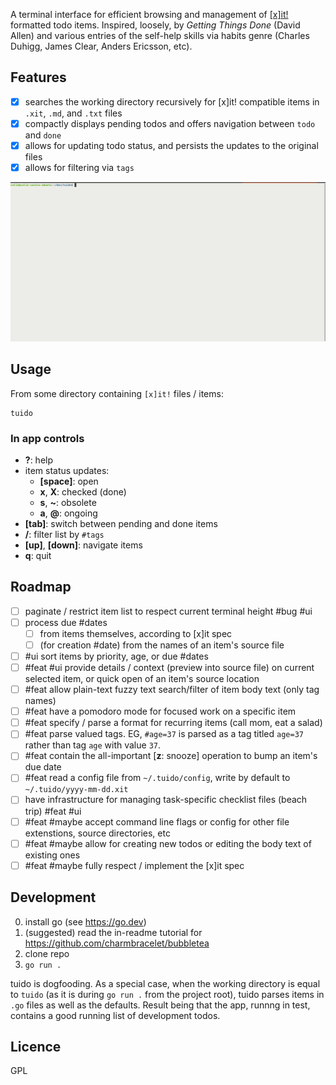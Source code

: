 A terminal interface for efficient browsing and management of [[x]it!](https://github.com/jotaen/xit) formatted todo items. Inspired, loosely, by _Getting Things Done_ (David Allen) and various entries of the self-help skills via habits genre (Charles Duhigg, James Clear, Anders Ericsson, etc).

## Features

- [x] searches the working directory recursively for [x]it! compatible items in `.xit`, `.md`, and `.txt` files
- [x] compactly displays pending todos and offers navigation between `todo` and `done`
- [x] allows for updating todo status, and persists the updates to the original files
- [x] allows for filtering via `tags`

![tuidi preview](./preview.gif)

## Usage

From some directory containing `[x]it!` files / items:

```
tuido
```

### In app controls

- **?**: help
- item status updates:
  - **[space]**: open
  - **x**, **X**: checked (done)
  - **s**, **~**: obsolete
  - **a**, **@**: ongoing
- **[tab]**: switch between pending and done items
- **/**: filter list by `#tags`
- **[up]**, **[down]**: navigate items
- **q**: quit

## Roadmap

- [ ] paginate / restrict item list to respect current terminal height #bug #ui
- [ ] process due #dates
  - [ ] from items themselves, according to [x]it spec
  - [ ] (for creation #date) from the names of an item's source file
- [ ] #ui sort items by priority, age, or due #dates
- [ ] #feat #ui provide details / context (preview into source file) on current selected item, or quick open of an item's source location
- [ ] #feat allow plain-text fuzzy text search/filter of item body text (only tag names)
- [ ] #feat have a pomodoro mode for focused work on a specific item
- [ ] #feat specify / parse a format for recurring items (call mom, eat a salad)
- [ ] #feat parse valued tags. EG, `#age=37` is parsed as a tag titled `age=37` rather than tag `age` with value `37`.
- [ ] #feat contain the all-important [__z__: snooze] operation to bump an item's due date
- [ ] #feat read a config file from `~/.tuido/config`, write by default to `~/.tuido/yyyy-mm-dd.xit`
- [ ] have infrastructure for managing task-specific checklist files (beach trip) #feat #ui
- [ ] #feat #maybe accept command line flags or config for other file extenstions, source directories, etc
- [ ] #feat #maybe allow for creating new todos or editing the body text of existing ones
- [ ] #feat #maybe fully respect / implement the [x]it spec

## Development

0. install go (see https://go.dev)
1. (suggested) read the in-readme tutorial for https://github.com/charmbracelet/bubbletea
2. clone repo
3. `go run .`

tuido is dogfooding. As a special case, when the working directory is equal to `tuido` (as it is during `go run .` from the project root), tuido parses items in `.go` files as well as the defaults. Result being that the app, runnng in test, contains a good running list of development todos.

## Licence

GPL

